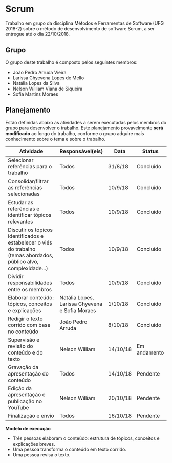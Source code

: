 ﻿# Scrum

Trabalho em grupo da disciplina Métodos e Ferramentas de Software (UFG 2018-2) sobre o método de desenvolvimento de software Scrum, a ser entregue até o dia 22/10/2018.

## Grupo

O grupo deste trabalho é composto pelos seguintes membros:

- João Pedro Arruda Vieira
- Larissa Chyevena Lopes de Mello
- Natália Lopes da Silva
- Nelson William Viana de Siqueira
- Sofia Martins Moraes

## Planejamento

Estão definidas abaixo as atividades a serem executadas pelos membros do grupo para desenvolver o trabalho. Este planejamento provavelmente **será modificado** ao longo do trabalho, conforme o grupo adquire mais conhecimento sobre o tema e sobre o trabalho.

| Atividade | Responsável(eis) | Data | Status |
|---|---|---|---|
| Selecionar referências para o trabalho | Todos  | 31/8/18 | Concluído |
| Consolidar/filtrar as referências selecionadas | Todos  | 10/9/18 | Concluído |
| Estudar as referências e identificar tópicos relevantes | Todos  | 10/9/18 | Concluído |
| Discutir os tópicos identificados e estabelecer o viés do trabalho<br>(temas abordados, público alvo, complexidade...) | Todos | 10/9/18 | Concluído |
| Dividir responsabilidades entre os membros | Todos  | 10/9/18 | Concluído |
| Elaborar conteúdo: tópicos, conceitos e explicações | Natália Lopes,<br>Larissa Chyevena<br>e Sofia Moraes | 1/10/18 | Concluído |
| Redigir o texto corrido com base no conteúdo | João Pedro Arruda | 8/10/18 | Concluído |
| Supervisão e revisão do conteúdo e do texto | Nelson William | 14/10/18 | Em andamento |
| Gravação da apresentação do conteúdo | Todos | 14/10/18 | Pendente |
| Edição da apresentação e publicação no YouTube | Nelson William | 20/10/18 | Pendente |
| Finalização e envio | Todos | 16/10/18 | Pendente |

**Modelo de execução**
- Três pessoas elaboram o conteúdo: estrutura de tópicos, conceitos e explicações breves.
- Uma pessoa transforma o conteúdo em texto corrido.
- Uma pessoa revisa o texto.
